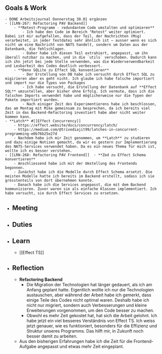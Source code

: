 ## Goals & Work
	- DONE Arbeitsjournal Donnerstag 30.01 ergänzen
	- [[LRN-267: Refactoring PAV Backend]]
		- **Retest-Programm - redundantem Code umstalten und optimieren**
			- Ich habe den Code im Bereich "Retest" weiter optimiert. Dabei ist mir aufgefallen, dass der Teil, der Nachrichten (Msg) verarbeitet, in jeder Testdatei sehr ähnlich ist – ausser wenn es sich nicht um eine Nachricht von NATS handelt, sondern um Daten aus der Datenbank, die fehlschlagen.
			- Daher habe ich diesen Teil extrahiert, angepasst, um ihn überall nutzbar zu machen, und in die `utils` verschoben. Dadurch kann ich ihn jetzt bei jede Stelle verwenden, was die Wiederverwendbarkeit und Lesbarkeit des Codes deutlich verbessert.
		- **Deno SQLite zu Effect SQL konventieren**
			- Der Erstellung von DB habe ich versucht durch Effect SQL zu migirieren aber es geht nicht. Ich glaube ich habe falsche importiert und import nur die Types von Packages
			- Ich habe versucht, die Erstellung der Datenbank auf **Effect SQL** umzustellen, aber bisher ohne Erfolg. Ich vermute, dass ich die falschen Imports verwendet habe und möglicherweise nur die Typen der Pakete importiert wurden.
			- Nach einiger Zeit des Experimentierens habe ich beschlossen, das am Montag mit Mike gemeinsam zu besprechen, da ich bereits viel Zeit in das Backend-Refactoring investiert habe aber nicht weiter kommen kann.
	- **Latch** #[[Effect Concurrency]]
		- https://effect.website/docs/concurrency/latch/
		- https://medium.com/@trivediajit99/latches-in-concurrent-programming-e0b76b25e27d
		- Nachdem habe ich mir Zeit genommen, um **Latch** zu studieren und dazu einige Notizen gemacht, da wir es gestern zur Implementierung des NATS-Services verwendet haben. Da es ein neues Thema für mich ist, wollte ich es besser verstehen.
	- [[LRN-268: Refactoring PAV Frontend]]  - **Zod zu Effect Schema konvertieren**
		- Anschliessend habe ich mit der Umstellung des Frontends begonnen.
		- Zunächst habe ich die Modelle durch Effect Schema ersetzt. Die meisten Modelle hatte ich bereits im Backend erstellt, sodass ich sie grösstenteils von dort übernehmen konnte.
		- Danach habe ich die Services angepasst, die mit dem Backend kommunizieren. Zuvor waren sie als einfache Klassen implementiert. Ich habe versucht, sie durch Effect Services zu ersetzen.
- ## Meeting
- ## Duties
- ## Learn
	- [[Effect TS]]
- ## Reflection
	- **Refactoring Backend**
		- Die Migration der Technologien hat länger gedauert, als ich am Anfang geplant hatte. Eigentlich wollte ich nur die Technologien austauschen, aber während der Arbeit habe ich gemerkt, dass einige Teile des Codes nicht optimal waren. Deshalb habe ich nicht nur migriert, sondern auch Verbesserungen und kleine Erweiterungen vorgenommen, um den Code besser zu machen.
		- Obwohl es mehr Zeit gekostet hat, hat sich die Arbeit gelohnt. Ich habe jetzt ein viel besseres Verständnis von Effect TS. Ich weiss jetzt genauer, wie es funktioniert,  besonders für die Effizienz und Struktur unseres Programms. Das hilft mir, in Zukunft noch besser damit zu arbeiten.
	- Aus den bisherigen Erfahrungen habe ich die Zeit für die Frontend-Aufgabe angepasst und etwas mehr Zeit eingeplant.